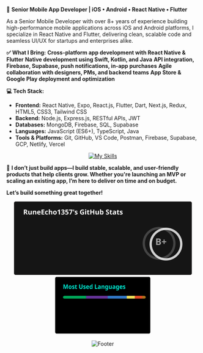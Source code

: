 🌟 **Senior Mobile App Developer | iOS • Android • React Native • Flutter**

As a Senior Mobile Developer with over 8+ years of experience building high-performance mobile applications across iOS and Android platforms, I specialize in React Native and Flutter, delivering clean, scalable code and seamless UI/UX for startups and enterprises alike.

**✅ What I Bring:**
**Cross-platform app development with React Native & Flutter**
**Native development using Swift, Kotlin, and Java**
**API integration, Firebase, Supabase, push notifications, in-app purchases**
**Agile collaboration with designers, PMs, and backend teams**
**App Store & Google Play deployment and optimization**


**💻 Tech Stack:**
- **Frontend:**  React Native, Expo, React.js, Flutter, Dart, Next.js, Redux, HTML5, CSS3, Tailwind CSS
- **Backend:** Node.js, Express.js, RESTful APIs, JWT
- **Databases:** MongoDB, Firebase, SQL, Supabase
- **Languages:** JavaScript (ES6+), TypeScript, Java
- **Tools & Platforms:** Git, GitHub, VS Code, Postman, Firebase, Supabase, GCP, Netlify, Vercel
<p align="center">
  <a href="#">
    <img src="https://skillicons.dev/icons?i=react,flutter,dart,nextjs,redux,tailwind,aws,nodejs,azure,express,mongodb,firebase,supabase,js,ts,java,git,github,vscode,postman,html,css&perline=10" alt="My Skills"/>
  </a>
</p>


🚀 **I don’t just build apps—I build stable, scalable, and user-friendly products that help clients grow. Whether you're launching an MVP or scaling an existing app, I’m here to deliver on time and on budget.**

**Let’s build something great together!**






<p align="center">
  <img src="git_commit.svg" width="467" height="195"/>
  <img src="most-used.svg.svg" width="250" height="150"/>
</p> 





<p align="center">
  <img src="https://capsule-render.vercel.app/api?type=waving&color=gradient&height=100&section=footer" alt="Footer"/>
</p>
